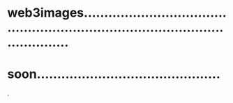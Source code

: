 # web3images.......................................................................................................
# soon.............................................
.
